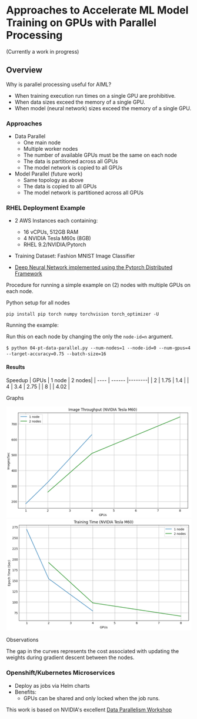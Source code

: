 # Approaches to Accelerate ML Model Training on GPUs with Parallel Processing 

(Currently a work in progress)

## Overview

Why is parallel processing useful for AIML?

- When training execution run times on a single GPU are prohibitive.
- When data sizes exceed the memory of a single GPU.
- When model (neural network) sizes exceed the memory of a single GPU.

### Approaches

- Data Parallel
  - One main node
  - Multiple worker nodes
  - The number of available GPUs must be the same on each node
  - The data is partitioned across all GPUs
  - The model network is copied to all GPUs
- Model Parallel (future work)
  - Same topology as above
  - The data is copied to all GPUs
  - The model network is partitioned across all GPUs
  
### RHEL Deployment Example

- 2 AWS Instances each containing:
  - 16 vCPUs, 512GB RAM
  - 4 NVIDIA Tesla M60s (8GB)
  - RHEL 9.2/NVIDIA/Pytorch

- Training Dataset: Fashion MNIST Image Classifier
- [Deep Neural Network implemented using the Pytorch Distributed Framework](https://pytorch.org/tutorials/beginner/dist_overview.html)

Procedure for running a simple example on (2) nodes with multiple GPUs on each node.

Python setup for all nodes
```
pip install pip torch numpy torchvision torch_optimizer -U
```
Running the example:

Run this on each node by changing the only the `node-id=n` argument.

```
$ python 04-pt-data-parallel.py --num-nodes=1 --node-id=0 --num-gpus=4 --target-accuracy=0.75 --batch-size=16
```
#### Results

Speedup
| GPUs | 1 node | 2 nodes|
| ---- | ------ |--------|
| 2    | 1.75   | 1.4    |
| 4    | 3.4    | 2.75   |
| 8    |        | 4.02   |

Graphs

![Throughput](/images/throughput.png)
![Training](/images/training.png)

Observations

The gap in the curves represents the cost associated with updating the weights during gradient descent between the nodes.

### Openshift/Kubernetes Microservices
  - Deploy as jobs via Helm charts
  - Benefits:
    - GPUs can be shared and only locked when the job runs.

This work is based on NVIDIA's excellent [Data Parallelism Workshop](https://www.nvidia.com/en-us/training/instructor-led-workshops/train-deep-learning-models-on-multi-gpus/)